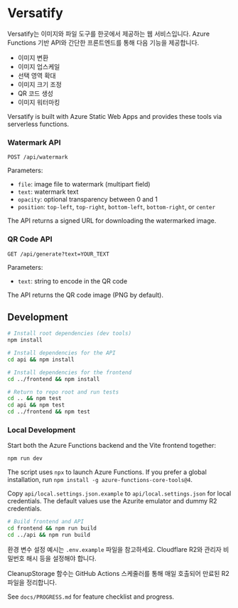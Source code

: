 # Versatify

Versatify는 이미지와 파일 도구를 한곳에서 제공하는 웹 서비스입니다. Azure Functions 기반 API와 간단한 프론트엔드를 통해 다음 기능을 제공합니다.

- 이미지 변환
- 이미지 업스케일
- 선택 영역 확대
- 이미지 크기 조정
- QR 코드 생성
- 이미지 워터마킹

Versatify is built with Azure Static Web Apps and provides these tools via serverless functions.

### Watermark API

`POST /api/watermark`

Parameters:

- `file`: image file to watermark (multipart field)
- `text`: watermark text
- `opacity`: optional transparency between 0 and 1
- `position`: `top-left`, `top-right`, `bottom-left`, `bottom-right`, or `center`

The API returns a signed URL for downloading the watermarked image.

### QR Code API

`GET /api/generate?text=YOUR_TEXT`

Parameters:

- `text`: string to encode in the QR code

The API returns the QR code image (PNG by default).

## Development

```bash
# Install root dependencies (dev tools)
npm install

# Install dependencies for the API
cd api && npm install

# Install dependencies for the frontend
cd ../frontend && npm install

# Return to repo root and run tests
cd .. && npm test
cd api && npm test
cd ../frontend && npm test
```

### Local Development

Start both the Azure Functions backend and the Vite frontend together:

```bash
npm run dev
```

The script uses `npx` to launch Azure Functions. If you prefer a global
installation, run `npm install -g azure-functions-core-tools@4`.

Copy `api/local.settings.json.example` to `api/local.settings.json` for local
credentials. The default values use the Azurite emulator and dummy R2
credentials.

```bash
# Build frontend and API
cd frontend && npm run build
cd ../api && npm run build
```

환경 변수 설정 예시는 `.env.example` 파일을 참고하세요. Cloudflare R2와 관리자 비밀번호 해시 등을 설정해야 합니다.

CleanupStorage 함수는 GitHub Actions 스케줄러를 통해 매일 호출되어 만료된 R2 파일을 정리합니다.

See `docs/PROGRESS.md` for feature checklist and progress.
